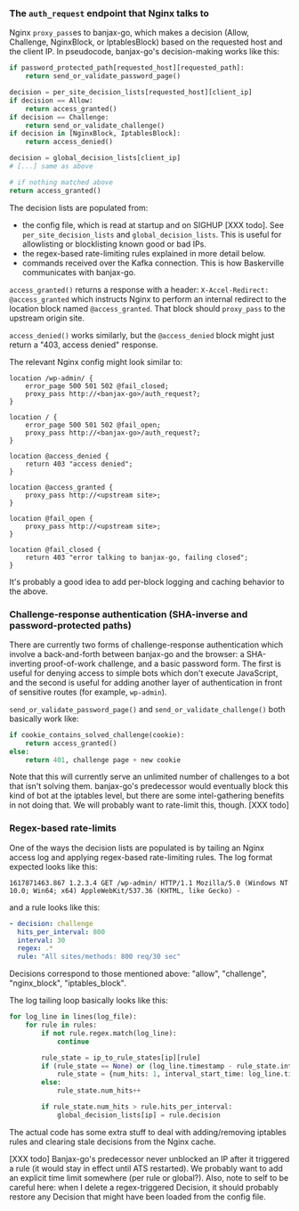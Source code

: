 ### The `auth_request` endpoint that Nginx talks to

Nginx `proxy_pass`es to banjax-go, which makes a decision (Allow, Challenge, NginxBlock, or IptablesBlock)
based on the requested host and the client IP. In pseudocode, banjax-go's decision-making works like this:

```python
if password_protected_path[requested_host][requested_path]:
    return send_or_validate_password_page()

decision = per_site_decision_lists[requested_host][client_ip]
if decision == Allow:
    return access_granted()
if decision == Challenge:
    return send_or_validate_challenge()
if decision in [NginxBlock, IptablesBlock]:
    return access_denied()

decision = global_decision_lists[client_ip]
# [...] same as above

# if nothing matched above
return access_granted()
```

The decision lists are populated from:
  * the config file, which is read at startup and on SIGHUP [XXX todo]. See `per_site_decision_lists`
    and `global_decision_lists`. This is useful for allowlisting or blocklisting known good or bad IPs.
  * the regex-based rate-limiting rules explained in more detail below.
  * commands received over the Kafka connection. This is how Baskerville communicates with banjax-go.

`access_granted()` returns a response with a header: `X-Accel-Redirect: @access_granted` which instructs
Nginx to perform an internal redirect to the location block named `@access_granted`. That block should
`proxy_pass` to the upstream origin site.

`access_denied()` works similarly, but the `@access_denied` block might just return a "403, access denied"
response.

The relevant Nginx config might look similar to:

```
location /wp-admin/ {
	error_page 500 501 502 @fail_closed;
	proxy_pass http://<banjax-go>/auth_request?;
}

location / {
	error_page 500 501 502 @fail_open;
	proxy_pass http://<banjax-go>/auth_request?;
}

location @access_denied {
	return 403 "access denied";
}

location @access_granted {
	proxy_pass http://<upstream site>;
}

location @fail_open {
	proxy_pass http://<upstream site>;
}

location @fail_closed {
	return 403 "error talking to banjax-go, failing closed";
}
```

It's probably a good idea to add per-block logging and caching behavior to the above.

### Challenge-response authentication (SHA-inverse and password-protected paths)

There are currently two forms of challenge-response authentication which involve a back-and-forth
between banjax-go and the browser: a SHA-inverting proof-of-work challenge, and a basic password form.
The first is useful for denying access to simple bots which don't execute JavaScript, and the second is
useful for adding another layer of authentication in front of sensitive routes (for example, `wp-admin`).

`send_or_validate_password_page()` and `send_or_validate_challenge()` both basically work like:

```python
if cookie_contains_solved_challenge(cookie):
    return access_granted()
else:
    return 401, challenge page + new cookie
```

Note that this will currently serve an unlimited number of challenges to a bot that isn't solving them.
banjax-go's predecessor would eventually block this kind of bot at the iptables level, but there are some
intel-gathering benefits in not doing that. We will probably want to rate-limit this, though. [XXX todo]

### Regex-based rate-limits

One of the ways the decision lists are populated is by tailing an Nginx access log and applying regex-based
rate-limiting rules.  The log format expected looks like this:
```
1617871463.867 1.2.3.4 GET /wp-admin/ HTTP/1.1 Mozilla/5.0 (Windows NT 10.0; Win64; x64) AppleWebKit/537.36 (KHTML, like Gecko) -
```

and a rule looks like this:
```yaml
- decision: challenge
  hits_per_interval: 800
  interval: 30
  regex: .*
  rule: "All sites/methods: 800 req/30 sec"
```

Decisions correspond to those mentioned above: "allow", "challenge", "nginx_block", "iptables_block".

The log tailing loop basically looks like this:
```python
for log_line in lines(log_file):
    for rule in rules:
        if not rule.regex.match(log_line):
            continue

        rule_state = ip_to_rule_states[ip][rule]
        if (rule_state == None) or (log_line.timestamp - rule_state.interval_start_time > rule.interval):
            rule_state = {num_hits: 1, interval_start_time: log_line.timestamp}
        else:
            rule_state.num_hits++

        if rule_state.num_hits > rule.hits_per_interval:
            global_decision_lists[ip] = rule.decision
```

The actual code has some extra stuff to deal with adding/removing iptables rules and clearing stale decisions
from the Nginx cache.

[XXX todo] Banjax-go's predecessor never unblocked an IP after it triggered a rule (it would stay in effect
until ATS restarted). We probably want to add an explicit time limit somewhere (per rule or global?). Also, note
to self to be careful here: when I delete a regex-triggered Decision, it should probably restore any Decision
that might have been loaded from the config file.
